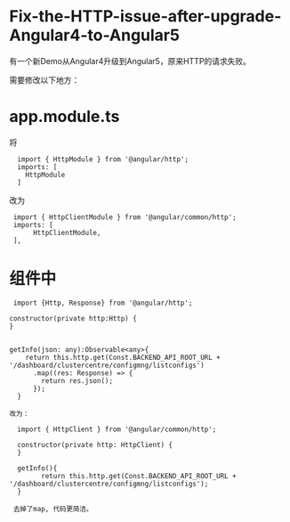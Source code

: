 # Fix-the-HTTP-issue-after-upgrade-Angular4-to-Angular5

有一个新Demo从Angular4升级到Angular5，原来HTTP的请求失败。

需要修改以下地方：

# app.module.ts

将

      import { HttpModule } from '@angular/http';
      imports: [
        HttpModule
      ]
      
改为
    
     import { HttpClientModule } from '@angular/common/http';
     imports: [
          HttpClientModule,
     ],

# 组件中

     import {Http, Response} from '@angular/http';
     
    constructor(private http:Http) {
    }
     
    
    getInfo(json: any):Observable<any>{
        return this.http.get(Const.BACKEND_API_ROOT_URL + '/dashboard/clustercentre/configmng/listconfigs')
          .map((res: Response) => {
            return res.json();
          });
      }
    
    改为：
    
      import { HttpClient } from '@angular/common/http';
     
      constructor(private http: HttpClient) {
      }
      
      getInfo(){
            return this.http.get(Const.BACKEND_API_ROOT_URL + '/dashboard/clustercentre/configmng/listconfigs');
      }
    
     去掉了map, 代码更简洁。
